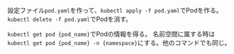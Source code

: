 設定ファイル`pod.yaml`を作って、`kubectl apply -f pod.yaml`でPodを作る。
`kubectl delete -f pod.yaml`でPodを消す。

`kubectl get pod {pod_name}`でPodの情報を得る。
名前空間に属する時は`kubectl get pod {pod_name} -n {namespace}`にする。他のコマンドでも同じ。
